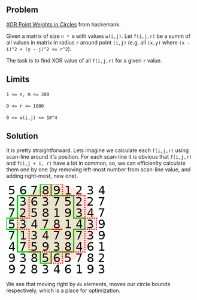 Problem
-------

[XOR Point Weights in Circles](https://www.hackerrank.com/contests/101hack43/challenges/xor-point-weights-in-circles)
from hackerrank.

Given a matrix of size `n * m` with values `w(i,j)`. Let `f(i,j,r)` be a summ of all values in matrix
in radius `r` around point `(i,j)` (e.g. all `(x,y)` where `(x - i)^2 + (y - j)^2 <= r^2`).

The task is to find XOR value of all `f(i,j,r)` for a given `r` value.

Limits
------

`1 <= n, m <= 300`

`0 <= r <= 1000`

`0 <= w(i,j) <= 10^4`

Solution
--------

It is pretty straightforward. Lets imagine we calculate each `f(i,j,r)` using scan-line around it's position.
For each scan-line it is obvious that `f(i,j,r)` and `f(i,j + 1, r)` have a lot in common, so, we can
efficienlty calculate them one by one (by removing left-most number from scan-line value, and adding 
right-most, new one).

![Moving through element](images/move.png)

We see that moving right by `dx` elements, moves our circle bounds respectively, which is a place for optimization.